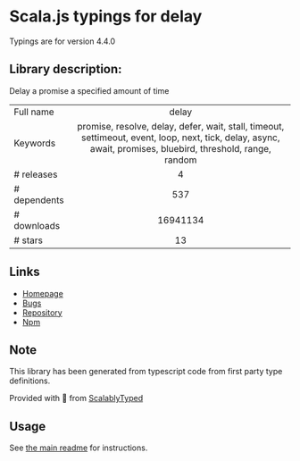 
# Scala.js typings for delay

Typings are for version 4.4.0

## Library description:
Delay a promise a specified amount of time

|                    |                 |
| ------------------ | :-------------: |
| Full name          | delay |
| Keywords           | promise, resolve, delay, defer, wait, stall, timeout, settimeout, event, loop, next, tick, delay, async, await, promises, bluebird, threshold, range, random |
| # releases         | 4 |
| # dependents       | 537 |
| # downloads        | 16941134 |
| # stars            | 13 |

## Links
- [Homepage](https://github.com/sindresorhus/delay#readme)
- [Bugs](https://github.com/sindresorhus/delay/issues)
- [Repository](https://github.com/sindresorhus/delay)
- [Npm](https://www.npmjs.com/package/delay)
    


## Note
This library has been generated from typescript code from first party type definitions.

Provided with :purple_heart: from [ScalablyTyped](https://github.com/oyvindberg/ScalablyTyped)

## Usage
See [the main readme](../../readme.md) for instructions.


